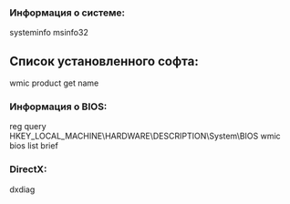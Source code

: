 ### Информация о системе:
systeminfo
msinfo32
## Список установленного софта:
wmic product get name

### Информация о BIOS:
reg query HKEY_LOCAL_MACHINE\HARDWARE\DESCRIPTION\System\BIOS
wmic bios list brief

### DirectX:
dxdiag


